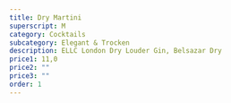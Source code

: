 ```yaml
---
title: Dry Martini
superscript: M
category: Cocktails
subcategory: Elegant & Trocken
description: ELLC London Dry Louder Gin, Belsazar Dry
price1: 11,0
price2: ""
price3: ""
order: 1
---
```

